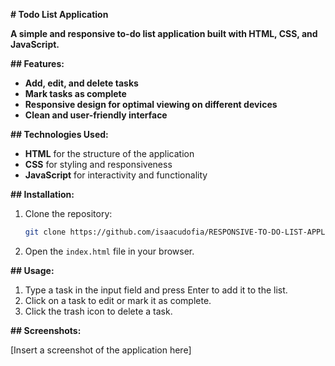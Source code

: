  **# Todo List Application**

**A simple and responsive to-do list application built with HTML, CSS, and JavaScript.**

**## Features:**

- **Add, edit, and delete tasks**
- **Mark tasks as complete**
- **Responsive design for optimal viewing on different devices**
- **Clean and user-friendly interface**

**## Technologies Used:**

- **HTML** for the structure of the application
- **CSS** for styling and responsiveness
- **JavaScript** for interactivity and functionality

**## Installation:**

1. Clone the repository:
   ```bash
   git clone https://github.com/isaacudofia/RESPONSIVE-TO-DO-LIST-APPLICATION.git
   ```
2. Open the `index.html` file in your browser.

**## Usage:**

1. Type a task in the input field and press Enter to add it to the list.
2. Click on a task to edit or mark it as complete.
3. Click the trash icon to delete a task.

**## Screenshots:**

[Insert a screenshot of the application here]

